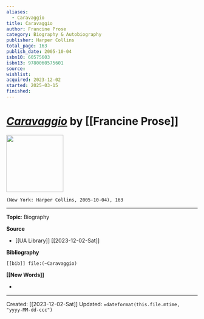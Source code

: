 ```yaml
---
aliases:
  - Caravaggio
title: Caravaggio
author: Francine Prose
category: Biography & Autobiography
publisher: Harper Collins
total_page: 163
publish_date: 2005-10-04
isbn10: 60575603
isbn13: 9780060575601
source: 
wishlist: 
acquired: 2023-12-02
started: 2025-03-15
finished:
---
```

# *[Caravaggio]()* by [[Francine Prose]]

<img src="http://books.google.com/books/content?id=QzEuqsKcwj4C&printsec=frontcover&img=1&zoom=1&edge=curl&source=gbs_api" width=150>

`(New York: Harper Collins, 2005-10-04), 163`



--- 
**Topic**: Biography

**Source**
- [[UA Library]] [[2023-12-02-Sat]]

**Bibliography**

```query
[[bib]] file:(~Caravaggio)
```
 

**[[New Words]]**

- 

---
Created: [[2023-12-02-Sat]]
Updated: `=dateformat(this.file.mtime, "yyyy-MM-dd-ccc")`